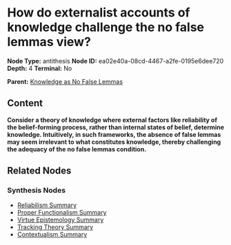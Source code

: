 # How do externalist accounts of knowledge challenge the no false lemmas view?

**Node Type:** antithesis
**Node ID:** ea02e40a-08cd-4467-a2fe-0195e6dee720
**Depth:** 4
**Terminal:** No

**Parent:** [Knowledge as No False Lemmas](knowledge-as-no-false-lemmas-synthesis-71db14d0-9281-471b-bc3f-ec5eafba3fb1.md)

## Content

**Consider a theory of knowledge where external factors like reliability of the belief-forming process, rather than internal states of belief, determine knowledge. Intuitively, in such frameworks, the absence of false lemmas may seem irrelevant to what constitutes knowledge, thereby challenging the adequacy of the no false lemmas condition.**

## Related Nodes

### Synthesis Nodes

- [Reliabilism Summary](reliabilism-summary-synthesis-3be3b76a-b4e0-4db2-9dd2-0e2bd60cab2c.md)
- [Proper Functionalism Summary](proper-functionalism-summary-synthesis-b7b5921f-f316-48ab-9bc0-6dd900f13171.md)
- [Virtue Epistemology Summary](virtue-epistemology-summary-synthesis-f9b4ac3c-da40-4862-924c-cc1759a0e124.md)
- [Tracking Theory Summary](tracking-theory-summary-synthesis-62fdac01-1b67-4f82-a9f6-b34882735f64.md)
- [Contextualism Summary](contextualism-summary-synthesis-d43e2df5-e47f-4b49-a80e-f8c7d1a30806.md)
